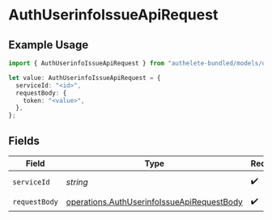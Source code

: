 # AuthUserinfoIssueApiRequest

## Example Usage

```typescript
import { AuthUserinfoIssueApiRequest } from "authelete-bundled/models/operations";

let value: AuthUserinfoIssueApiRequest = {
  serviceId: "<id>",
  requestBody: {
    token: "<value>",
  },
};
```

## Fields

| Field                                                                                                    | Type                                                                                                     | Required                                                                                                 | Description                                                                                              |
| -------------------------------------------------------------------------------------------------------- | -------------------------------------------------------------------------------------------------------- | -------------------------------------------------------------------------------------------------------- | -------------------------------------------------------------------------------------------------------- |
| `serviceId`                                                                                              | *string*                                                                                                 | :heavy_check_mark:                                                                                       | A service ID.                                                                                            |
| `requestBody`                                                                                            | [operations.AuthUserinfoIssueApiRequestBody](../../models/operations/authuserinfoissueapirequestbody.md) | :heavy_check_mark:                                                                                       | N/A                                                                                                      |